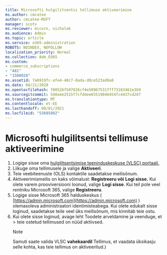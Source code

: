 ```yaml
---
title: Microsofti hulgilitsentsi tellimuse aktiveerimine
ms.author: cmcatee
author: cmcatee-MSFT
manager: scotv
ms.reviewer: micurn, nicholak
ms.audience: Admin
ms.topic: article
ms.service: o365-administration
ROBOTS: NOINDEX, NOFOLLOW
localization_priority: Normal
ms.collection: Adm_O365
ms.custom:
- commerce_subscriptions
- "481"
- "1500028"
ms.assetid: 7a6919fc-afe4-40c7-8ada-d8ce523ad8a8
ms.date: 04/21/2020
ms.openlocfilehash: f00526f507826cf4e58967531fff73183461e3b9
ms.sourcegitcommit: 540a4e2515f7cfddee65519046454fc4437cd287
ms.translationtype: MT
ms.contentlocale: et-EE
ms.lasthandoff: 08/01/2021
ms.locfileid: "53685802"
---
```

# <a name="activating-a-microsoft-volume-license-subscription"></a>Microsofti hulgilitsentsi tellimuse aktiveerimine

1. Logige sisse oma [hulgilitsentsimise teeninduskeskuse (VLSC) portaali.](https://go.microsoft.com/fwlink/p/?LinkId=329762)
2. Liikuge oma tellimusele ja valige **Aktiveeri**.
3. Teie veebiteenuste (OLS) kontaktile saadetakse meilisõnum.
4. Aktiveerimismeilis on kaks võimalust: **Registreeru või** **Logi sisse.** Kui olete varem prooviversiooni loonud, valige **Logi sisse**. Kui teil pole veel rentniku Microsoft 365, valige **Registreeru**.
5. Logige sisse Microsoft 365 halduskeskus ( [https://admin.microsoft.com](https://admin.microsoft.com) ) olemasoleva administraatori identimisteabega. Kui olete edukalt sisse loginud, saadetakse teile veel üks meilisõnum, mis kinnitab teie ostu.
6. Kui olete sisse loginud,  avage leht Toodete arveldamine ja veenduge, et \> [](https://go.microsoft.com/fwlink/p/?linkid=842054) teie ostetud tellimused on nüüd aktiivsed. 
    > [!NOTE]
    > Samuti saate valida VLSC **vahekaardil** Tellimus, et vaadata üksikasju selle kohta, kas teie tellimus on aktiveeritud.)
